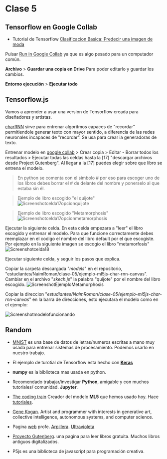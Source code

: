 # Clase 5

## Tensorflow en Google Collab

- Tutorial de Tensorflow [Clasificacion Basica: Predecir una imagen de moda](https://www.tensorflow.org/tutorials/keras/classification?hl=es-419)

Pulsar [Run in Google Collab](https://colab.research.google.com/github/tensorflow/docs-l10n/blob/master/site/es-419/tutorials/keras/classification.ipynb?hl=es-419) ya que es algo pesado para un computador común.

**Archivo** > **Guardar una copia en Drive**  Para poder editarlo y guardar los cambios.

**Entorno ejecución** > **Ejecutar todo**

## Tensorflow.js

Vamos a aprender a usar una version de Tensorflow creada para diseñadores y artistas. 

[charRNN](https://github.com/ml5js/training-charRNN) sirve para entrenar algoritmos capaces de "recordar" permitiendole generar texto con mayor sentido, a diferencia de las redes neuronales incapaces de "recordar". Se usa para crear ia generadoras de texto.

Entrenar modelo en [google collab](https://colab.research.google.com/drive/1kcukyQFJQRxv9lIbzoj1cJ4WUuAdZVRW) > Crear copia > Editar - Borrar todos los resultados > Ejecutar todas las celdas hasta la [17] "descargar archivos desde Project Gutenberg". Al llegar a la [17] puedes elegir sobre que libro se entrena el modelo. 

>En python se comenta con el simbolo # por eso para escoger uno de los libros debes borrar el # de delante del nombre y ponerselo al que estaba sin él.

>Ejemplo de libro escogido "el quijote" ![Screenshotcelda17opcionquijote](https://github.com/NaimRoman/audiv027-2024-1/blob/main/estudiantes/NaimRoman/clase-05/Captura%20de%20pantalla%20(1).png)

>Ejemplo de libro escogido "Metamorphosis" ![Screenshotcelda17opcionmetamorphosis](https://github.com/NaimRoman/audiv027-2024-1/blob/main/estudiantes/NaimRoman/clase-05/Captura%20de%20pantalla%20(2).png)

Ejecutar la siguiente celda. En esta celda empezara a "leer" el libro escogido y entrenar el modelo. Para que funcione correctamente debes reemplazar en el codigo el nombre del libro default por el que escogiste. Por ejemplo en la siguiente imagen se escogio el libro "metamorfosis"
![Screenshotcelda18](https://github.com/NaimRoman/audiv027-2024-1/blob/main/estudiantes/NaimRoman/clase-05/Captura%20de%20pantalla%20(3).png)

Ejecutar siguiente celda, y seguir los pasos que explica. 

Copiar la carpeta descargada "*models*" en el repositorio, "estudiantes/NaimRoman/clase-05/ejemplo-ml5js-char-rnn-canvas". Cambiar en el archivo "*skech.js*" la palabra "quijote" por el nombre del libro escogido.
![ScreenshotEjemploMetamorphosis](https://github.com/NaimRoman/audiv027-2024-1/blob/main/estudiantes/NaimRoman/clase-05/Captura%20de%20pantalla%20(5).png)

Copiar la direccion "*estudiantes/NaimRoman/clase-05/ejemplo-ml5js-char-rnn-canvas*" en la barra de direcciones, esto ejecutara el modelo como en el ejemplo:

![Screenshotmodelofuncionando](https://github.com/NaimRoman/audiv027-2024-1/blob/main/estudiantes/NaimRoman/clase-05/Captura%20de%20pantalla%20(5).png)


## Random

- [MNIST](https://es.wikipedia.org/wiki/Base_de_datos_MNIST) es una base de datos de letras/numeros escritas a mano muy usada para entrenar sistemas de procesamiento. Podemos usarlo en nuestro trabajo.

- El ejemplo de turotial de Tensorflow esta hecho con [**Keras**](https://www.tensorflow.org/guide/keras?hl=es-419)

- **numpy** es la biblioteca mas usada en python. 

- Recomendado trabajar/investigar **Python**, amigable y con muchos tutoriales/ comunidad. **Jupyter**.

- [The coding train](https://www.tensorflow.org/guide/keras?hl=es-419) Creador del modelo **ML5** que hemos usado hoy. Hace [tutoriales](https://www.youtube.com/watch?v=UNkHditYGls).

- [Gene Kogan](https://www.youtube.com/@GeneKogan). Artist and programmer with interests in generative art, collective intelligence, autonomous systems, and computer science.

- Pagina [web](https://montoyamoraga.io/) profe. [Arpillera](https://montoyamoraga.io/arpillera-mirror/). [Ultravioleta](https://montoyamoraga.io/ultravioleta/)

- [Proyecto Gutenberg](https://www.gutenberg.org/). una pagina para leer libros gratuita. Muchos libros antiguos digitalizados.
  
- P5js es una biblioteca de javascript para programación creativa.
